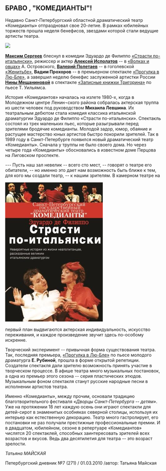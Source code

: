 ## БРАВО , "КОМЕДИАНТЫ"!
Недавно Санкт-Петербургский областной драматический театр «Комедианты» отпраздновал свое 20-летие. В рамках юбилейных торжеств прошла неделя бенефисов, звездами которой стали ведущие артисты театра.

![](..\..\person\maksim-sergeev\portrait.jpg)

[**Максим Сергеев**][0] блеснул в комедии Эдуардо де Филиппо [«Страсти по-итальянски»][1], режиссер и актер [**Алексей Исполатов**][2] -- в [«Волках и овцах»][3] А. Островского, [**Валерий Полетаев**][4] -- в гоголевской [«Женитьбе»][5], **Вадим Прохоров** -- в премьерном спектакле [«Прогулка в Лю-Бле»][6], а завершил неделю бенефис заслуженной артистки России [**Нины Мещаниновой**][7] в спектакле [«Записные книжки Тригорина»][8] по пьесе Т. Уильямса.

История «Комедиантов» началась на излете 1980-х, когда в Молодежном центре Ленин¬ского района собралась актерская труппа из шести человек под руководством **Михаила Левшина**. Их театральным дебютом стала комедия классика итальянской драматургии Эдуардо де Филиппо «Страсти по-итальянски». Спектакль состоял из трех маленьких пьес, которые разыгрывали перед зрителями бродячие комедианты. Молодой задор, юмор, обаяние и растущее мастерство юных артистов быстро покорили зрителей. Так в 1989 году в Санкт-Петербурге появился новый драматический театр «Комедианты». Сначала у труппы не было своего дома. Но через четыре года «Комедианты» обосновались в известном доме Перцова на Лиговском проспекте.

--- Пусть наш зал невелик -- всего сто мест, -- говорят о театре его обитатели, -- но именно это дает нам возможность быть ближе к тем, для кого мы создали театр, -- к нашим зрителям. В камерном театре на

![](image-02.jpg)

первый план выдвигаются актерская индивидуальность, искусство переживания, и каждое произведение звучит здесь по-особому искренне.

Творческий эксперимент -- привычная форма существования театра. Так, последняя премьера, [«Прогулка в Лю-Бле»][6] по пьесе молодого драматурга **Е. Рубиной**, прошла в форме открытой репетиции. Создатели спектакля дали зрителю возможность принять участие в творческом процессе. В афише театра много музыкальных постановок, а одна из премьер этого сезона -- серия пластических этюдов. Музыкальным фоном спектакля станут русские народные песни в исполнении артистов театра.

Именно «Комедианты», между прочим, основали традицию благотворительного фестиваля _«Дворцы Санкт-Петербурга -- детям»_. Уже на протяжении 18 лет каждую осень они играют спектакли для детей-сирот в знаменитых особняках северной столицы, используя их интерьер как естественную декорацию. Театр много гастролирует, его постановки не раз получали престижные профессиональные премии. И в двадцатом, юбилейном, сезоне в репертуаре «Комедиантов» числятся 20 спектаклей, способных заинтересовать зрителей всех возрастов и вкусов. Ведь два десятилетия для театра -- это возраст зрелости.

_Татьяна МАЙСКАЯ_

Петербургский дневник №7 (271) / 01.03.2010 /автор: Татьяна Майская

[0]: ../../person/maksim-sergeev "Максим Сергеев"
[1]: ../../performance/strasti-po-italyanski "Страсти по-итальянски"
[2]: ../../person/aleksei-ispolatov "Алексей Исполатов"
[3]: ../../performance/volki-i-ovtsy "Волки и овцы"
[4]: ../../person/valerii-poletaev "Валерий Полетаев"
[5]: ../../performance/zhenitba "Женитьба"
[6]: ../../performance/progulka-v-lyu-blyo "Прогулка в Лю-Блё"
[7]: ../../person/nina-meschaninova "Нина Мещанинова"
[8]: ../../performance/zapisnye-knizhki-trigorina "Записные книжки Тригорина"